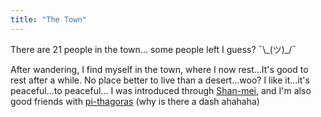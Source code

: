 ```yaml
---
title: "The Town"
---
```


There are 21 people in the town... some people left I guess? ¯\\\_(ツ)\_/¯

After wandering, I find myself in the town, where I now rest...It's good to rest after a while. No place better to live than a desert...woo?
I like it...it's peaceful...to peaceful...
I was introduced through [Shan-mei](https://shan-mei.github.io/shanmeis-notes/), and I'm also good friends with [pi-thagoras](https://pi-thagoras.github.io/the-chicken-pen) (why is there a dash ahahaha)


